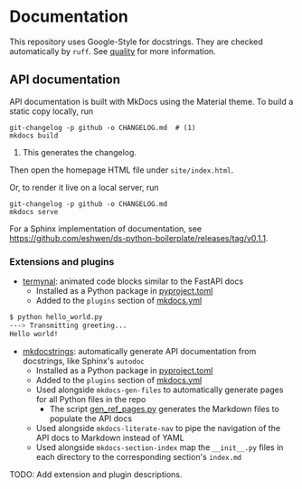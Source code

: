 # Documentation

This repository uses Google-Style for docstrings. They are checked automatically by `ruff`.
See [quality](quality.md) for more information.

## API documentation

API documentation is built with MkDocs using the Material theme. To build a static copy locally, run

```shell
git-changelog -p github -o CHANGELOG.md  # (1)
mkdocs build
```

1. This generates the changelog.

Then open the homepage HTML file under `site/index.html`.

Or, to render it live on a local server, run

```shell
git-changelog -p github -o CHANGELOG.md
mkdocs serve
```

For a Sphinx implementation of documentation, see <https://github.com/eshwen/ds-python-boilerplate/releases/tag/v0.1.1>.

### Extensions and plugins

- [termynal]: animated code blocks similar to the FastAPI docs
    - Installed as a Python package in [pyproject.toml]
    - Added to the `plugins` section of [mkdocs.yml]

<!-- termynal -->

```bash
$ python hello_world.py
---> Transmitting greeting...
Hello world!
```

- [mkdocstrings]: automatically generate API documentation from docstrings, like Sphinx's `autodoc`
    - Installed as a Python package in [pyproject.toml]
    - Added to the `plugins` section of [mkdocs.yml]
    - Used alongside `mkdocs-gen-files` to automatically generate pages for all Python files in the repo
        - The script [gen_ref_pages.py] generates the Markdown files to populate the API docs
    - Used alongside `mkdocs-literate-nav` to pipe the navigation of the API docs to Markdown instead of YAML
    - Used alongside `mkdocs-section-index` map the `__init__.py` files in each directory to the corresponding
      section's `index.md`

TODO: Add extension and plugin descriptions.

[termynal]: https://github.com/daxartio/termynal

[pyproject.toml]: https://github.com/eshwen/ds-python-boilerplate/blob/main/pyproject.toml

[mkdocs.yml]: https://github.com/eshwen/ds-python-boilerplate/blob/main/mkdocs.yml

[mkdocstrings]: https://mkdocstrings.github.io/

[gen_ref_pages.py]: https://github.com/eshwen/ds-python-boilerplate/blob/main/docs/gen_ref_pages.py
